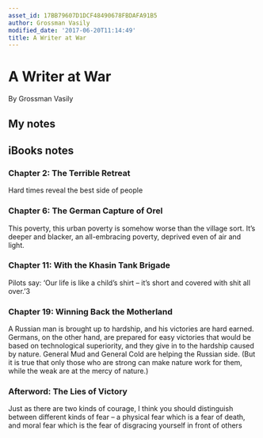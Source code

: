 ```yaml
---
asset_id: 17BB79607D1DCF48490678FBDAFA91B5
author: Grossman Vasily
modified_date: '2017-06-20T11:14:49'
title: A Writer at War
---
```


# A Writer at War

By Grossman Vasily

## My notes <a name="my_notes_dont_delete"></a>



## iBooks notes <a name="ibooks_notes_dont_delete"></a>

### Chapter 2: The Terrible Retreat

Hard times reveal the best side of people

### Chapter 6: The German Capture of Orel

This poverty, this urban poverty is somehow worse than the village sort. It’s deeper and blacker, an all-embracing poverty, deprived even of air and light.

### Chapter 11: With the Khasin Tank Brigade

Pilots say: ‘Our life is like a child’s shirt – it’s short and covered with shit all over.’3

### Chapter 19: Winning Back the Motherland

A Russian man is brought up to hardship, and his victories are hard earned. Germans, on the other hand, are prepared for easy victories that would be based on technological superiority, and they give in to the hardship caused by nature. General Mud and General Cold are helping the Russian side. (But it is true that only those who are strong can make nature work for them, while the weak are at the mercy of nature.)

### Afterword: The Lies of Victory

Just as there are two kinds of courage, I think you should distinguish between different kinds of fear – a physical fear which is a fear of death, and moral fear which is the fear of disgracing yourself in front of others